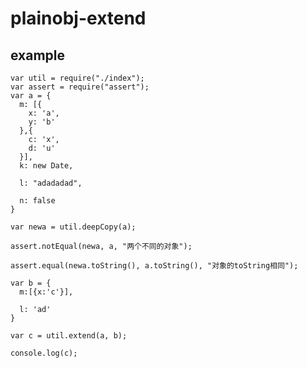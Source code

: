 # plainobj-extend


## example
    var util = require("./index");
    var assert = require("assert");
    var a = {
      m: [{
        x: 'a',
        y: 'b'
      },{
        c: 'x',
        d: 'u'
      }],
      k: new Date,

      l: "adadadad",

      n: false 
    }

    var newa = util.deepCopy(a);
    
    assert.notEqual(newa, a, "两个不同的对象");
    
    assert.equal(newa.toString(), a.toString(), "对象的toString相同");
    
    var b = {
      m:[{x:'c'}],
      
      l: 'ad'
    }
    
    var c = util.extend(a, b);
    
    console.log(c);

